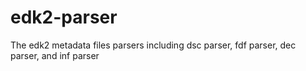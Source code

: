 # edk2-parser
The edk2 metadata files parsers including dsc parser, fdf parser, dec parser, and inf parser

